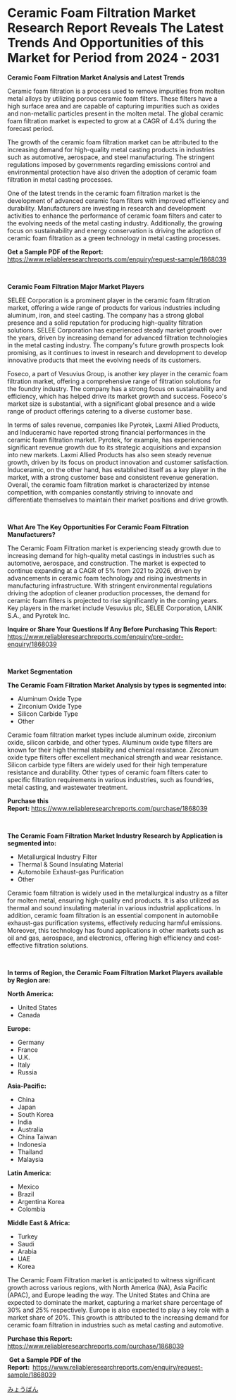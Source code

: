 <p><h1>Ceramic Foam Filtration Market Research Report Reveals The Latest Trends And Opportunities of this Market for Period from 2024 - 2031</h1></p><p><strong>Ceramic Foam Filtration Market Analysis and Latest Trends</strong></p>
<p><p>Ceramic foam filtration is a process used to remove impurities from molten metal alloys by utilizing porous ceramic foam filters. These filters have a high surface area and are capable of capturing impurities such as oxides and non-metallic particles present in the molten metal. The global ceramic foam filtration market is expected to grow at a CAGR of 4.4% during the forecast period.</p><p>The growth of the ceramic foam filtration market can be attributed to the increasing demand for high-quality metal casting products in industries such as automotive, aerospace, and steel manufacturing. The stringent regulations imposed by governments regarding emissions control and environmental protection have also driven the adoption of ceramic foam filtration in metal casting processes.</p><p>One of the latest trends in the ceramic foam filtration market is the development of advanced ceramic foam filters with improved efficiency and durability. Manufacturers are investing in research and development activities to enhance the performance of ceramic foam filters and cater to the evolving needs of the metal casting industry. Additionally, the growing focus on sustainability and energy conservation is driving the adoption of ceramic foam filtration as a green technology in metal casting processes.</p></p>
<p><strong>Get a Sample PDF of the Report:&nbsp;</strong> <a href="https://www.reliableresearchreports.com/enquiry/request-sample/1868039">https://www.reliableresearchreports.com/enquiry/request-sample/1868039</a></p>
<p>&nbsp;</p>
<p><strong>Ceramic Foam Filtration Major Market Players</strong></p>
<p><p>SELEE Corporation is a prominent player in the ceramic foam filtration market, offering a wide range of products for various industries including aluminum, iron, and steel casting. The company has a strong global presence and a solid reputation for producing high-quality filtration solutions. SELEE Corporation has experienced steady market growth over the years, driven by increasing demand for advanced filtration technologies in the metal casting industry. The company's future growth prospects look promising, as it continues to invest in research and development to develop innovative products that meet the evolving needs of its customers.</p><p>Foseco, a part of Vesuvius Group, is another key player in the ceramic foam filtration market, offering a comprehensive range of filtration solutions for the foundry industry. The company has a strong focus on sustainability and efficiency, which has helped drive its market growth and success. Foseco's market size is substantial, with a significant global presence and a wide range of product offerings catering to a diverse customer base.</p><p>In terms of sales revenue, companies like Pyrotek, Laxmi Allied Products, and Induceramic have reported strong financial performances in the ceramic foam filtration market. Pyrotek, for example, has experienced significant revenue growth due to its strategic acquisitions and expansion into new markets. Laxmi Allied Products has also seen steady revenue growth, driven by its focus on product innovation and customer satisfaction. Induceramic, on the other hand, has established itself as a key player in the market, with a strong customer base and consistent revenue generation. Overall, the ceramic foam filtration market is characterized by intense competition, with companies constantly striving to innovate and differentiate themselves to maintain their market positions and drive growth.</p></p>
<p>&nbsp;</p>
<p><strong>What Are The Key Opportunities For Ceramic Foam Filtration Manufacturers?</strong></p>
<p><p>The Ceramic Foam Filtration market is experiencing steady growth due to increasing demand for high-quality metal castings in industries such as automotive, aerospace, and construction. The market is expected to continue expanding at a CAGR of 5% from 2021 to 2026, driven by advancements in ceramic foam technology and rising investments in manufacturing infrastructure. With stringent environmental regulations driving the adoption of cleaner production processes, the demand for ceramic foam filters is projected to rise significantly in the coming years. Key players in the market include Vesuvius plc, SELEE Corporation, LANIK S.A., and Pyrotek Inc.</p></p>
<p><strong>Inquire or Share Your Questions If Any Before Purchasing This Report:</strong> <a href="https://www.reliableresearchreports.com/enquiry/pre-order-enquiry/1868039">https://www.reliableresearchreports.com/enquiry/pre-order-enquiry/1868039</a></p>
<p>&nbsp;</p>
<p><strong>Market Segmentation</strong></p>
<p><strong>The Ceramic Foam Filtration Market Analysis by types is segmented into:</strong></p>
<p><ul><li>Aluminum Oxide Type</li><li>Zirconium Oxide Type</li><li>Silicon Carbide Type</li><li>Other</li></ul></p>
<p><p>Ceramic foam filtration market types include aluminum oxide, zirconium oxide, silicon carbide, and other types. Aluminum oxide type filters are known for their high thermal stability and chemical resistance. Zirconium oxide type filters offer excellent mechanical strength and wear resistance. Silicon carbide type filters are widely used for their high temperature resistance and durability. Other types of ceramic foam filters cater to specific filtration requirements in various industries, such as foundries, metal casting, and wastewater treatment.</p></p>
<p><strong>Purchase this Report:&nbsp;</strong><a href="https://www.reliableresearchreports.com/purchase/1868039">https://www.reliableresearchreports.com/purchase/1868039</a></p>
<p>&nbsp;</p>
<p><strong>The Ceramic Foam Filtration Market Industry Research by Application is segmented into:</strong></p>
<p><ul><li>Metallurgical Industry Filter</li><li>Thermal & Sound Insulating Material</li><li>Automobile Exhaust-gas Purification</li><li>Other</li></ul></p>
<p><p>Ceramic foam filtration is widely used in the metallurgical industry as a filter for molten metal, ensuring high-quality end products. It is also utilized as thermal and sound insulating material in various industrial applications. In addition, ceramic foam filtration is an essential component in automobile exhaust-gas purification systems, effectively reducing harmful emissions. Moreover, this technology has found applications in other markets such as oil and gas, aerospace, and electronics, offering high efficiency and cost-effective filtration solutions.</p></p>
<p>&nbsp;</p>
<p><strong>In terms of Region, the Ceramic Foam Filtration Market Players available by Region are:</strong></p>
<p>
    <p> <strong> North America: </strong>
        <ul>
            <li>United States</li>
            <li>Canada</li>
        </ul>
        </p> 
    <p> <strong> Europe: </strong>
        <ul>
            <li>Germany</li>
            <li>France</li>
            <li>U.K.</li>
            <li>Italy</li>
            <li>Russia</li>
        </ul>
        </p> 
    <p> <strong> Asia-Pacific: </strong>
        <ul>
            <li>China</li>
            <li>Japan</li>
            <li>South Korea</li>
            <li>India</li>
            <li>Australia</li>
            <li>China Taiwan</li>
            <li>Indonesia</li>
            <li>Thailand</li>
            <li>Malaysia</li>
        </ul>
        </p> 
    <p> <strong> Latin America: </strong>
        <ul>
            <li>Mexico</li>
            <li>Brazil</li>
            <li>Argentina Korea</li>
            <li>Colombia</li>
        </ul>
        </p> 
    <p> <strong> Middle East & Africa: </strong>
        <ul>
            <li>Turkey</li>
            <li>Saudi</li>
            <li>Arabia</li>
            <li>UAE</li>
            <li>Korea</li>
        </ul>
    </p>
    </p>
<p><p>The Ceramic Foam Filtration market is anticipated to witness significant growth across various regions, with North America (NA), Asia Pacific (APAC), and Europe leading the way. The United States and China are expected to dominate the market, capturing a market share percentage of 30% and 25% respectively. Europe is also expected to play a key role with a market share of 20%. This growth is attributed to the increasing demand for ceramic foam filtration in industries such as metal casting and automotive.</p></p>
<p><strong>Purchase this Report: </strong><a href="https://www.reliableresearchreports.com/purchase/1868039">https://www.reliableresearchreports.com/purchase/1868039</a></p>
<p>&nbsp;<strong>Get a Sample PDF of the Report:&nbsp;&nbsp;</strong><a href="https://www.reliableresearchreports.com/enquiry/request-sample/1868039">https://www.reliableresearchreports.com/enquiry/request-sample/1868039</a></p>
<p><strong></strong></p>
<p><p><a href="https://github.com/lababdou/Market-Research-Report-List-3/blob/main/14666851652.md">みょうばん</a></p></p>